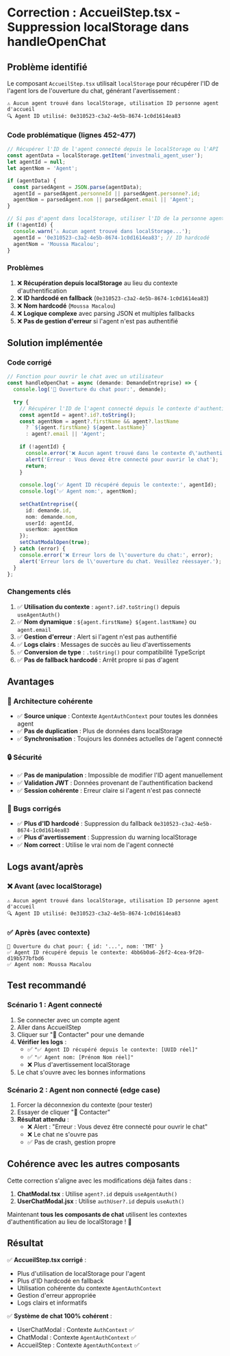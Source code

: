 # Correction : AccueilStep.tsx - Suppression localStorage dans handleOpenChat

## Problème identifié

Le composant `AccueilStep.tsx` utilisait `localStorage` pour récupérer l'ID de l'agent lors de l'ouverture du chat, générant l'avertissement :

```
⚠️ Aucun agent trouvé dans localStorage, utilisation ID personne agent d'accueil
🔍 Agent ID utilisé: 0e310523-c3a2-4e5b-8674-1c0d1614ea83
```

### Code problématique (lignes 452-477)

```typescript
// Récupérer l'ID de l'agent connecté depuis le localStorage ou l'API
const agentData = localStorage.getItem('investmali_agent_user');
let agentId = null;
let agentNom = 'Agent';

if (agentData) {
  const parsedAgent = JSON.parse(agentData);
  agentId = parsedAgent.personneId || parsedAgent.personne?.id;
  agentNom = parsedAgent.nom || parsedAgent.email || 'Agent';
}

// Si pas d'agent dans localStorage, utiliser l'ID de la personne agent d'accueil
if (!agentId) {
  console.warn('⚠️ Aucun agent trouvé dans localStorage...');
  agentId = '0e310523-c3a2-4e5b-8674-1c0d1614ea83'; // ID hardcodé
  agentNom = 'Moussa Macalou';
}
```

### Problèmes

1. ❌ **Récupération depuis localStorage** au lieu du contexte d'authentification
2. ❌ **ID hardcodé en fallback** (`0e310523-c3a2-4e5b-8674-1c0d1614ea83`)
3. ❌ **Nom hardcodé** (`Moussa Macalou`)
4. ❌ **Logique complexe** avec parsing JSON et multiples fallbacks
5. ❌ **Pas de gestion d'erreur** si l'agent n'est pas authentifié

## Solution implémentée

### Code corrigé

```typescript
// Fonction pour ouvrir le chat avec un utilisateur
const handleOpenChat = async (demande: DemandeEntreprise) => {
  console.log('💬 Ouverture du chat pour:', demande);
  
  try {
    // Récupérer l'ID de l'agent connecté depuis le contexte d'authentification
    const agentId = agent?.id?.toString();
    const agentNom = agent?.firstName && agent?.lastName 
      ? `${agent.firstName} ${agent.lastName}` 
      : agent?.email || 'Agent';
    
    if (!agentId) {
      console.error('❌ Aucun agent trouvé dans le contexte d\'authentification');
      alert('Erreur : Vous devez être connecté pour ouvrir le chat');
      return;
    }
    
    console.log('✅ Agent ID récupéré depuis le contexte:', agentId);
    console.log('✅ Agent nom:', agentNom);
    
    setChatEntreprise({
      id: demande.id,
      nom: demande.nom,
      userId: agentId,
      userNom: agentNom
    });
    setChatModalOpen(true);
  } catch (error) {
    console.error('❌ Erreur lors de l\'ouverture du chat:', error);
    alert('Erreur lors de l\'ouverture du chat. Veuillez réessayer.');
  }
};
```

### Changements clés

1. ✅ **Utilisation du contexte** : `agent?.id?.toString()` depuis `useAgentAuth()`
2. ✅ **Nom dynamique** : `${agent.firstName} ${agent.lastName}` ou `agent.email`
3. ✅ **Gestion d'erreur** : Alert si l'agent n'est pas authentifié
4. ✅ **Logs clairs** : Messages de succès au lieu d'avertissements
5. ✅ **Conversion de type** : `.toString()` pour compatibilité TypeScript
6. ✅ **Pas de fallback hardcodé** : Arrêt propre si pas d'agent

## Avantages

### 🎯 Architecture cohérente
- ✅ **Source unique** : Contexte `AgentAuthContext` pour toutes les données agent
- ✅ **Pas de duplication** : Plus de données dans localStorage
- ✅ **Synchronisation** : Toujours les données actuelles de l'agent connecté

### 🔒 Sécurité
- ✅ **Pas de manipulation** : Impossible de modifier l'ID agent manuellement
- ✅ **Validation JWT** : Données provenant de l'authentification backend
- ✅ **Session cohérente** : Erreur claire si l'agent n'est pas connecté

### 🐛 Bugs corrigés
- ✅ **Plus d'ID hardcodé** : Suppression du fallback `0e310523-c3a2-4e5b-8674-1c0d1614ea83`
- ✅ **Plus d'avertissement** : Suppression du warning localStorage
- ✅ **Nom correct** : Utilise le vrai nom de l'agent connecté

## Logs avant/après

### ❌ Avant (avec localStorage)
```
⚠️ Aucun agent trouvé dans localStorage, utilisation ID personne agent d'accueil
🔍 Agent ID utilisé: 0e310523-c3a2-4e5b-8674-1c0d1614ea83
```

### ✅ Après (avec contexte)
```
💬 Ouverture du chat pour: { id: '...', nom: 'TMT' }
✅ Agent ID récupéré depuis le contexte: 4bb6b0a6-26f2-4cea-9f20-d19b577bfbd6
✅ Agent nom: Moussa Macalou
```

## Test recommandé

### Scénario 1 : Agent connecté
1. Se connecter avec un compte agent
2. Aller dans AccueilStep
3. Cliquer sur "💬 Contacter" pour une demande
4. **Vérifier les logs** :
   - ✅ `"✅ Agent ID récupéré depuis le contexte: [UUID réel]"`
   - ✅ `"✅ Agent nom: [Prénom Nom réel]"`
   - ❌ Plus d'avertissement localStorage
5. Le chat s'ouvre avec les bonnes informations

### Scénario 2 : Agent non connecté (edge case)
1. Forcer la déconnexion du contexte (pour tester)
2. Essayer de cliquer "💬 Contacter"
3. **Résultat attendu** :
   - ❌ Alert : "Erreur : Vous devez être connecté pour ouvrir le chat"
   - ❌ Le chat ne s'ouvre pas
   - ✅ Pas de crash, gestion propre

## Cohérence avec les autres composants

Cette correction s'aligne avec les modifications déjà faites dans :

1. **ChatModal.tsx** : Utilise `agent?.id` depuis `useAgentAuth()`
2. **UserChatModal.jsx** : Utilise `authUser?.id` depuis `useAuth()`

Maintenant **tous les composants de chat** utilisent les contextes d'authentification au lieu de localStorage ! 🎉

## Résultat

✅ **AccueilStep.tsx corrigé** :
- Plus d'utilisation de localStorage pour l'agent
- Plus d'ID hardcodé en fallback
- Utilisation cohérente du contexte `AgentAuthContext`
- Gestion d'erreur appropriée
- Logs clairs et informatifs

✅ **Système de chat 100% cohérent** :
- UserChatModal : Contexte `AuthContext` ✅
- ChatModal : Contexte `AgentAuthContext` ✅
- AccueilStep : Contexte `AgentAuthContext` ✅
